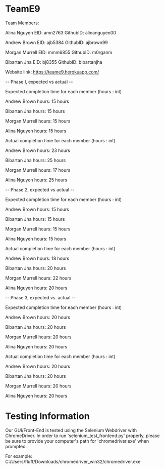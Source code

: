 # TeamE9
Team Members:

Alina Nguyen EID: amn2763 GithubID: alinanguyen00

Andrew Brown EID: ajb5384 GithubID: ajbrown99

Morgan Murrell EID: mmm6855 GithubID: m0rganm

Bibartan Jha EID: bj8355 GithubID: bibartanjha

Website link: https://teame9.herokuapp.com/ 

-- Phase I, expected vs actual -- 

Expected completion time for each member (hours : int)

Andrew Brown hours: 15 hours 

Bibartan Jha hours: 15 hours

Morgan Murrell hours: 15 hours

Alina Nguyen hours: 15 hours

Actual completion time for each member (hours : int)

Andrew Brown hours: 23 hours

Bibartan Jha hours: 25 hours

Morgan Murrell hours: 17 hours

Alina Nguyen hours: 25 hours

-- Phase 2, expected vs actual --

Expected completion time for each member (hours : int)

Andrew Brown hours: 15 hours

Bibartan Jha hours: 15 hours

Morgan Murrell hours: 15 hours

Alina Nguyen hours: 15 hours

Actual completion time for each member (hours : int)

Andrew Brown hours: 18 hours

Bibartan Jha hours: 20 hours

Morgan Murrell hours: 22 hours

Alina Nguyen hours: 20 hours

-- Phase 3, expected vs. actual --

Expected completion time for each member (hours : int)

Andrew Brown hours: 20 hours

Bibartan Jha hours: 20 hours

Morgan Murrell hours: 20 hours

Alina Nguyen hours: 20 hours

Actual completion time for each member (hours : int)

Andrew Brown hours: 20 hours

Bibartan Jha hours: 20 hours

Morgan Murrell hours: 20 hours

Alina Nguyen hours: 20 hours

# Testing Information
Our GUI/Front-End is tested using the Selenium Webdriver with ChromeDriver. In order to run 'selenium_test_frontend.py' properly, please be sure to provide your computer's path for 'chromedriver.exe' when prompted. 

For example: C:/Users/fluff/Downloads/chromedriver_win32/chromedriver.exe


